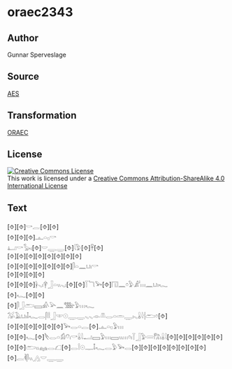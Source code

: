 # oraec2343

## Author

Gunnar Sperveslage

## Source

[AES](https://github.com/simondschweitzer/aes)

## Transformation

[ORAEC](https://oraec.github.io/)

## License

<a rel="license" href="http://creativecommons.org/licenses/by-sa/4.0/"><img alt="Creative Commons License" style="border-width:0" src="https://i.creativecommons.org/l/by-sa/4.0/88x31.png" /></a><br />This work is licensed under a <a rel="license" href="http://creativecommons.org/licenses/by-sa/4.0/">Creative Commons Attribution-ShareAlike 4.0 International License</a>

## Text

[⯑][⯑]𓎡𓐛[⯑][⯑]<br>
[⯑][⯑][⯑]𓊵𓏏𓊪𓎡<br>
𓂞𓎡𓅭𓏤[⯑]𓎟𓇾𓇾[⯑]𓇋𓅱[⯑]𓋹[⯑]<br>
[⯑][⯑][⯑][⯑][⯑][⯑][⯑][⯑]<br>
[⯑][⯑][⯑][⯑][⯑][⯑][⯑]𓋴𓏏𓈖𓂓𓏤𓎡<br>
[⯑][⯑][⯑][⯑]<br>
[⯑][⯑][⯑]𓋀𓈅𓏤𓋁𓃀𓏏𓏭𓈅𓏤[⯑][⯑]𓇅𓆓𓅨[⯑]𓉔𓈖𓏌𓅱𓀊𓏥𓈖𓂓𓏤𓆑<br>
[⯑]𓆑[⯑][⯑]<br>
[⯑]𓋴𓃀𓂧𓈙𓀉𓅪𓈖𓅢𓅱𓏥𓆑<br>
𓅮𓄿𓂓𓏤𓄤𓆑𓂋𓋴𓎛𓃀𓎱𓇳𓇾𓇾𓈅𓈅𓁹𓌨𓂋𓏏𓏛𓇾𓏤𓈅𓏇𓇋𓐪𓂧𓏌[⯑]<br>
[⯑][⯑][⯑][⯑][⯑][⯑]𓅨𓂋𓏏𓐛[⯑]𓊵𓏏𓊪𓅱𓏥<br>
[⯑][⯑]𓆑[⯑]𓌸𓂋𓏏𓀁𓄣𓏤𓎡𓏇𓇋𓂝𓈙𓅱𓏥𓈙𓏭𓏥𓏌𓏤𓇅𓃀𓅱𓄲𓀗𓏤𓏇𓇋[⯑][⯑][⯑][⯑][⯑][⯑]<br>
[⯑][⯑]𓂧𓏭𓈐𓂋𓆎[⯑]𓂋𓌉𓇳𓊃𓄤𓆑𓂋𓅱𓅨𓂋[⯑][⯑][⯑][⯑][⯑][⯑][⯑][⯑][⯑]𓐛𓌞𓋴𓏭𓂻𓎟𓇾𓇾<br>
